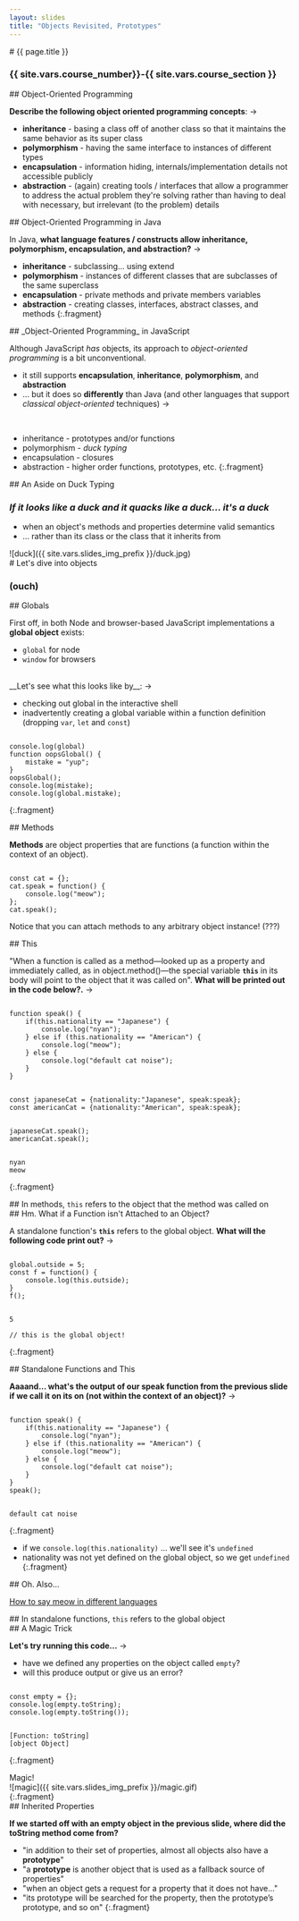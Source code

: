 ```yaml
---
layout: slides
title: "Objects Revisited, Prototypes"
---
```


<section markdown="block" class="intro-slide">
# {{ page.title }}

### {{ site.vars.course_number}}-{{ site.vars.course_section }}

<p><small></small></p>
</section>

<section markdown="block">
## Object-Oriented Programming


__Describe the following object oriented programming concepts__: &rarr;

* __inheritance__ <span class="fragment">- basing a class off of another class so that it maintains the same behavior as its super class</span>
* __polymorphism__ <span class="fragment">- having the same interface to instances of different types</span>
* __encapsulation__ <span class="fragment">- information hiding, internals/implementation details not accessible publicly</span>
* __abstraction__  <span class="fragment">- (again) creating tools / interfaces that allow a programmer to address the actual problem they're solving rather than having to deal with necessary, but irrelevant (to the problem) details</span>

</section>

<section markdown="block">
## Object-Oriented Programming in Java

In Java, __what language features / constructs allow inheritance, polymorphism, encapsulation, and abstraction?__ &rarr; 

* __inheritance__ - subclassing... using extend
* __polymorphism__ - instances of different classes that are subclasses of the same superclass
* __encapsulation__ - private methods and private members variables
* __abstraction__ - creating classes, interfaces, abstract classes, and methods
{:.fragment}
</section>

<section markdown="block">
## _Object-Oriented Programming_ in JavaScript

Although JavaScript _has_ objects, its approach to _object-oriented programming_ is a bit unconventional. 

* it still supports __encapsulation__, __inheritance__, __polymorphism__, and __abstraction__ 
* ... but it does so __differently__ than Java (and other languages that support _classical object-oriented_ techniques) &rarr;

<br>

* inheritance - prototypes and/or functions
* polymorphism - _duck typing_
* encapsulation - closures
* abstraction - higher order functions, prototypes, etc.
{:.fragment}
</section>

<section markdown="block">
## An Aside on Duck Typing

### _If it looks like a duck and it quacks like a duck... it's a duck_

* when an object's methods and properties determine valid semantics
* ... rather than its class or the class that it inherits from

<div markdown="block" class="img">
![duck]({{ site.vars.slides_img_prefix }}/duck.jpg)
</div>

</section>

<section markdown="block">
# Let's dive into objects

### (ouch)
</section>

<section markdown="block">
## Globals

First off, in both Node and browser-based JavaScript implementations a __global object__ exists:

* <code>global</code> for node
* <code>window</code> for browsers

<br>
__Let's see what this looks like by__: &rarr;

* checking out global in the interactive shell
* inadvertently creating a global variable within a function definition (dropping `var`, `let` and `const`)

<pre><code data-trim contenteditable>
console.log(global)
function oopsGlobal() {
	mistake = "yup";
}
oopsGlobal();
console.log(mistake);
console.log(global.mistake);
</code></pre>
{:.fragment}
</section>

<section markdown="block">
## Methods

__Methods__ are object properties that are functions (a function within the context of an object).

<pre><code data-trim contenteditable>
const cat = {};
cat.speak = function() {
	console.log("meow"); 
};
cat.speak();
</code></pre>

Notice that you can attach methods to any arbitrary object instance! (???)
</section>

<section markdown="block">
## This

"When a function is called as a method—looked up as a property and immediately called, as in object.method()—the special variable __<code>this</code>__ in its body will point to the object that it was called on". __What will be printed out in the code below?.__ &rarr;

<pre><code data-trim contenteditable>
function speak() {
	if(this.nationality == "Japanese") {
		console.log("nyan");
	} else if (this.nationality == "American") {
		console.log("meow");
	} else {
		console.log("default cat noise");
	}
}
</code></pre>
<pre><code data-trim contenteditable>
const japaneseCat = {nationality:"Japanese", speak:speak};
const americanCat = {nationality:"American", speak:speak};
</code></pre>
<pre><code data-trim contenteditable>
japaneseCat.speak();
americanCat.speak();
</code></pre>
<pre><code data-trim contenteditable>
nyan
meow
</code></pre>
{:.fragment}
</section>
<section markdown="block" data-background="#440000">
## In methods, <code>this</code> refers to the object that the method was called on

</section>

<section markdown="block">
## Hm. What if a Function isn't Attached to an Object?

A standalone function's __<code>this</code>__ refers to the global object. __What will the following code print out?__ &rarr;

<pre><code data-trim contenteditable>
global.outside = 5;
const f = function() {
	console.log(this.outside);
}
f();
</code></pre>
<pre><code data-trim contenteditable>
5

// this is the global object!
</code></pre>
{:.fragment}
</section>


<section markdown="block">
## Standalone Functions and This

__Aaaand... what's the output of our speak function from the previous slide if we call it on its on (not within the context of an object)?__ &rarr;

<pre><code data-trim contenteditable>
function speak() {
	if(this.nationality == "Japanese") {
		console.log("nyan");
	} else if (this.nationality == "American") {
		console.log("meow");
	} else {
		console.log("default cat noise");
	}
}
speak();
</code></pre>
<pre><code data-trim contenteditable>
default cat noise
</code></pre>
{:.fragment}

* if we <code>console.log(this.nationality)</code> ...  we'll see it's <code>undefined</code>
* nationality was not yet defined on the global object, so we get <code>undefined</code>
{:.fragment}
</section>
<section markdown="block">
## Oh. Also...

[How to say meow in different languages](http://www.eleceng.adelaide.edu.au/personal/dabbott/animal.html)

</section>

<section markdown="block" data-background="#440000">
## In standalone functions, <code>this</code> refers to the global object 
</section>

<section markdown="block">
## A Magic Trick

__Let's try running this code...__ &rarr;

* have we defined any properties on the object called <code>empty</code>?
* will this produce output or give us an error?

<pre><code data-trim contenteditable>
const empty = {}; 
console.log(empty.toString);
console.log(empty.toString());
</code></pre>

<pre><code data-trim contenteditable>
[Function: toString]
[object Object]
</code></pre>
{:.fragment}

<div markdown="block" class="img">
Magic!<br>
![magic]({{ site.vars.slides_img_prefix }}/magic.gif)
</div>
{:.fragment}
</section>

<section markdown="block">
## Inherited Properties

__If we started off with an empty object in the previous slide, where did the toString method come from?__

* "in addition to their set of properties, almost all objects also have a __prototype__"
* "a __prototype__ is another object that is used as a fallback source of properties"
* "when an object gets a request for a property that it does not have..."
* "its prototype will be searched for the property, then the prototype’s prototype, and so on"
{:.fragment}

</section>
